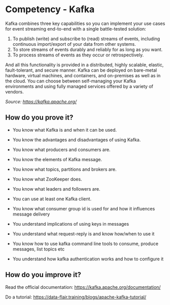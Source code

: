 # Competency - Kafka

Kafka combines three key capabilities so you can implement your use cases for event streaming end-to-end with a single battle-tested solution:

1. To publish (write) and subscribe to (read) streams of events, including continuous import/export of your data from other systems.
2. To store streams of events durably and reliably for as long as you want.
3. To process streams of events as they occur or retrospectively.

And all this functionality is provided in a distributed, highly scalable, elastic, fault-tolerant, and secure manner. Kafka can be deployed on bare-metal hardware, virtual machines, and containers, and on-premises as well as in the cloud. You can choose between self-managing your Kafka environments and using fully managed services offered by a variety of vendors.

_Source: https://kafka.apache.org/_

## How do you prove it?

* You know what Kafka is and when it can be used.

* You know the advantages and disadvantages of using Kafka.

* You know what producers and consumers are.

* You know the elements of Kafka message.

* You know what topics, partitions and brokers are.

* You know what ZooKeeper does.

* You know what leaders and followers are.

* You can use at least one Kafka client.

* You know what consumer group id is used for and how it influences message delivery

* You understand implications of using keys in messages

* You understand what request-reply is and know how/when to use it

* You know how to use kafka command line tools to consume, produce messages, list topics etc

* You understand how kafka authentication works and how to configure it

## How do you improve it?

Read the official documentation: https://kafka.apache.org/documentation/

Do a tutorial: https://data-flair.training/blogs/apache-kafka-tutorial/